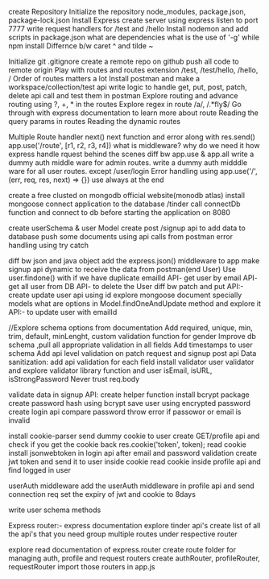 create Repository
Initialize the repository
node_modules, package.json, package-lock.json
Install Express
create server using express
listen to port 7777
write request handlers for /test and /hello
Install nodemon and add scripts in package.json
what are dependencies
what is the use of '-g' while npm install
Differnce b/w caret ^ and tilde ~

Initialize git
.gitignore
create a remote repo on github
push all code to remote origin
Play with routes and routes extension /test, /test/hello, /hello, /
Order of routes matters a lot
Install postman and make a workspace/collection/test api
write logic to handle get, put, post, patch, delete api call and test them in postman
Explore routing and advance routing using ?, +, * in the routes
Explore regex in route /a/, /.*fly$/
Go through with express documentation to learn more about route
Reading the query params in routes
Reading the dynamic routes

Multiple Route handler
next()
next function and error along with res.send()
app.use('/route', [r1, r2, r3, r4])
what is middleware? why do we need it
how express handle rquest behind the scenes
diff bw app.use & app.all
write a dummy auth middle ware for admin routes.
write a dummy auth midddle ware for all user routes. except /user/login
Error handling using app.use('/', (err, req, res, next) => {}) use always at the end

create a free clusted on mongodb official website(monodb atlas)
install mongoose
connect application to the database <connectionURl>/tinder
call connectDb function and connect to db before starting the application on 8080

create userSchema & user Model
create post /signup api to add data to database
push some documents using api calls from postman
error handling using try catch

diff bw json and java object
add the express.json() middleware to app
make signup api dynamic to receive the data from postman(end User)
Use user.findone() with if we have duplicate emailId 
API- get user by email
API- get all user from DB
API- to delete the User
diff bw patch and put
API:- create update user api using id
explore mongoose document specially models
what are options in Model.findOneAndUpdate method and explore it
API:- to update user with emailId

//Explore schema options from documentation
Add required, unique, min, trim, default, minLenght, custom validation function for gender
Improve db schema ,pull all appropriate validation in all fields
Add timestamps to user schema
Add api level validation on patch request and signup post api
Data sanitization: add api validation for each field
install validator
user validator and explore validator library function and user isEmail, isURL, isStrongPassword
Never trust req.body

validate data in signup API: create helper function
install bcrypt package
create password hash using bcrypt
save user using encrypted password
create login api
compare password throw error if passowor or email is invalid

install cookie-parser
send dummy cookie to user
create GET/profile api and check if you get the cookie back res.cookie('token', token);
read cookie
install jsonwebtoken
in login api after email and password validation create jwt token and send it to user inside cookie
read cookie inside profile api and find logged in user

userAuth middleware
add the userAuth middleware in profile api and send connection req
set the expiry of jwt and cookie to 8days

write user schema methods

Express router:- express documentation
explore tinder api's
create list of all the api's that you need
group multiple routes under respective router

explore read documentation of express.router
create route folder for managing auth, profile and request routers
create authRouter, profileRouter, requestRouter
import those routers in app.js